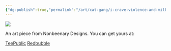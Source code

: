 ```yaml
---
{"dg-publish":true,"permalink":"/art/cat-gang/i-crave-violence-and-milk/","title":"I Crave Violence and Milk","tags":["Art","Cats"]}
---
```



![](https://baserow-media.ams3.digitaloceanspaces.com/user_files/q1pT0zF3ddrnTsO5RkeC8ql1v4oDkwqX_fb743183fb834d360aad03365752820317b1e1347b9eace04a20bd1af8a20141.png)

An art piece from Nonbeenary Designs. You can get yours at:

[TeePublic]()
[Redbubble]()
